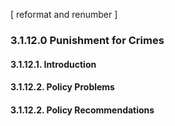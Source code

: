 [ reformat and renumber ]
### 3.1.12.0  Punishment for Crimes
#### 3.1.12.1.  Introduction
#### 3.1.12.2.  Policy Problems
#### 3.1.12.2.  Policy Recommendations
